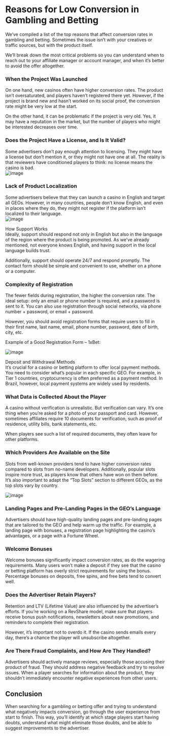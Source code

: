 # Reasons for Low Conversion in Gambling and Betting

We’ve compiled a list of the top reasons that affect conversion rates in gambling and betting. Sometimes the issue isn’t with your creatives or traffic sources, but with the product itself.

We’ll break down the most critical problems so you can understand when to reach out to your affiliate manager or account manager, and when it’s better to avoid the offer altogether.

### When the Project Was Launched

On one hand, new casinos often have higher conversion rates. The product isn’t oversaturated, and players haven’t registered there yet. However, if the project is brand new and hasn’t worked on its social proof, the conversion rate might be very low at the start.

On the other hand, it can be problematic if the project is very old. Yes, it may have a reputation in the market, but the number of players who might be interested decreases over time.

### Does the Project Have a License, and Is It Valid?

Some advertisers don’t pay enough attention to licensing. They might have a license but don’t mention it, or they might not have one at all. The reality is that reviewers have conditioned players to think: no license means the casino is bad.  
![image](/img/6.4/image1.webp)

### Lack of Product Localization

Some advertisers believe that they can launch a casino in English and target all GEOs. However, in many countries, people don’t know English, and even in places where they do, they might not register if the platform isn’t localized to their language.  
![image](/img/6.4/image2.webp)

How Support Works  
Ideally, support should respond not only in English but also in the language of the region where the product is being promoted. As we’ve already mentioned, not everyone knows English, and having support in the local language builds trust.

Additionally, support should operate 24/7 and respond promptly. The contact form should be simple and convenient to use, whether on a phone or a computer.  
 

### Complexity of Registration

The fewer fields during registration, the higher the conversion rate. The ideal setup: only an email or phone number is required, and a password is sent to it. You can also use registration through social networks, via phone number \+ password, or email \+ password.

However, you should avoid registration forms that require users to fill in their first name, last name, email, phone number, password, date of birth, city, etc.

Example of a Good Registration Form – 1xBet:

![image](/img/6.4/image3.webp)

Deposit and Withdrawal Methods  
It’s crucial for a casino or betting platform to offer local payment methods. You need to consider what’s popular in each specific GEO. For example, in Tier 1 countries, cryptocurrency is often preferred as a payment method. In Brazil, however, local payment systems are widely used by residents. 

### What Data is Collected About the Player

A casino without verification is unrealistic. But verification can vary. It’s one thing when you’re asked for a photo of your passport and card. However, sometimes affiliates require 10 documents for verification, such as proof of residence, utility bills, bank statements, etc.

When players see such a list of required documents, they often leave for other platforms.

### Which Providers Are Available on the Site

Slots from well-known providers tend to have higher conversion rates compared to slots from no-name developers. Additionally, popular slots inspire more trust, as players know that others have won on them before.  
It’s also important to adapt the “Top Slots” section to different GEOs, as the top slots vary by country.

![image](/img/6.4/image4.webp)

### Landing Pages and Pre-Landing Pages in the GEO’s Language

Advertisers should have high-quality landing pages and pre-landing pages that are tailored to the GEO and help warm up the traffic. For example, a landing page with bonuses, a registration page highlighting the casino’s advantages, or a page with a Fortune Wheel. 

### Welcome Bonuses

Welcome bonuses significantly impact conversion rates, as do the wagering requirements. Many users won’t make a deposit if they see that the casino or betting platform has overly strict requirements for using the bonus. Percentage bonuses on deposits, free spins, and free bets tend to convert well. 

### Does the Advertiser Retain Players?

Retention and LTV (Lifetime Value) are also influenced by the advertiser’s efforts. If you’re working on a RevShare model, make sure that players receive bonus push notifications, newsletters about new promotions, and reminders to complete their registration.

However, it’s important not to overdo it. If the casino sends emails every day, there’s a chance the player will unsubscribe altogether.

### Are There Fraud Complaints, and How Are They Handled?

Advertisers should actively manage reviews, especially those accusing their product of fraud. They should address negative feedback and try to resolve issues. When a player searches for information about the product, they shouldn’t immediately encounter negative experiences from other users.

## Conclusion  

When searching for a gambling or betting offer and trying to understand what negatively impacts conversion, go through the user experience from start to finish. This way, you’ll identify at which stage players start having doubts, understand what might eliminate those doubts, and be able to suggest improvements to the advertiser.

